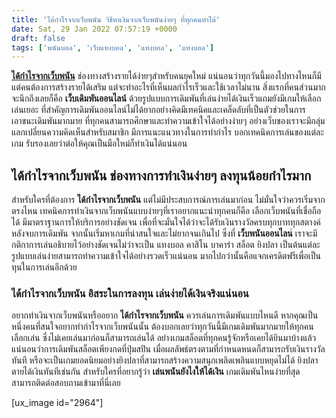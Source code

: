 ```yaml
---
title: 'ได้กำไรจากเว็บพนัน วิธีหาเงินจากเว็บพนันง่ายๆ ที่ทุกคนทำได้'
date: Sat, 29 Jan 2022 07:57:19 +0000
draft: false
tags: ['พนันบอล', 'เว็บแทงบอล', 'แทงบอล', 'แทงบอล']
---
```


**[ได้กำไรจากเว็บพนัน](/posts/)** ช่องทางสร้างรายได้ง่ายๆสำหรับคนยุคใหม่ แน่นอนว่าทุกวันนี้มองไปทางไหนก็มีแต่คนต้องการสร้างรายได้เสริม แต่จะทำอะไรที่เห็นผลกำไรเร็วและใช้เวลาไม่นาน สิ่งแรกที่คนส่วนมากจะนึกถึงเลยก็คือ **เว็บเดิมพันออนไลน์** ด้วยรูปแบบการเดิมพันที่เล่นง่ายได้เงินเร็วแถมยังมีเกมให้เลือกเล่นเยอะ ที่สำคัญการเดิมพันออนไลน์ไม่ได้ยากอย่างคิดมีเทคนิคและเคล็ดลับที่เป็นตัวช่วยในการเอาชนะเดิมพันมากมาย ที่ทุกคนสามารถศึกษาและทำความเข้าใจได้อย่างง่ายๆ อย่างเว็บของเราจะมีกลุ่มแลกเปลี่ยนความคิดเห็นสำหรับสมาชิก มีการแนะแนวทางในการทำกำไร บอกเทคนิคการเล่นของแต่ละเกม รับรองเลยว่าต่อให้คุณเป็นมือใหม่ก็ทำเงินได้แน่นอน

**ได้กำไรจากเว็บพนัน ช่องทางการทำเงินง่ายๆ ลงทุนน้อยกำไรมาก**
-------------------------------------------------------------

สำหรับใครที่ต้องการ **ได้กำไรจากเว็บพนัน** แต่ไม่มีประสบการณ์การเล่นมาก่อน ไม่มั่นใจว่าควรเริ่มจากตรงไหน เทคนิคการทำเงินจากเว็บพนันแบบง่ายๆที่เราอยากแนะนำทุกคนก็คือ เลือกเว็บพนันที่เชื่อถือได้ มีมาตราฐานการให้บริการอย่างชัดเจน เพื่อที่จะมั่นใจได้ว่าจะได้รับเงินรางวัลครบทุกบาททุกสตางค์หลังจบการเดิมพัน จากนั้นเริ่มหาเกมที่น่าสนใจและไม่ยากจนเกินไป ซึ่งที่ **เว็บพนันออนไลน**์ เราจะมีกติกาการเล่นอธิบายไว้อย่างชัดเจนไม่ว่าจะเป็น แทงบอล คาสิโน บาคาร่า สล็อต ยิงปลา เป็นต้นแต่ละรูปแบบเล่นง่ายสามารถทำความเข้าใจได้อย่างรวดเร็วแน่นอน มากไปกว่านั้นคือแจกเครดิตฟรีเพื่อเป็นทุนในการเล่นอีกด้วย

### **ได้กำไรจากเว็บพนัน อิสระในการลงทุน เล่นง่ายได้เงินจริงแน่นอน**

อยากทำเงินจากเว็บพนันหรืออยาก **ได้กำไรจากเว็บพนัน** ควรเล่นการเดิมพันแบบไหนดี หากคุณเป็นหนึ่งคนที่สนใจอยากทำกำไรจากเว็บพนันนั้น ต้องบอกเลยว่าทุกวันนี้มีเกมเดิมพันมากมายให้ทุกคนเลือกเล่น ซึ่งไม่เคยเล่นมาก่อนก็สามารถเล่นได้ อย่างเกมสล็อตที่ทุกคนรู้จักหรือเคยได้ยินมาบ้างแล้ว แน่นอนว่าการเดิมพันสล็อตเพียงกดที่ปุ่มสปิน เมื่อผลลัพธ์ตรงตามที่กำหนดหนดก็สามารถรับเงินรางวัลทันที หรือจะเป็นเกมยอดนิยมอย่างยิงปลาที่สามารถสร้างความสนุกเพลิดเพลินแบบหยุดไม่ได้ ยิงปลาตายได้เงินทันทีเช่นกัน สำหรับใครที่อยากรู้ว่า **เล่นพนันยังไงให้ได้เงิน** เกมเดิมพันไหนง่ายที่สุด สามารถติดต่อสอบถามเข้ามาที่นี่เลย

\[ux\_image id="2964"\]